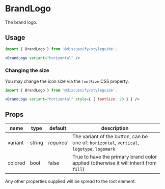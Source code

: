 # BrandLogo

The brand logo.

## Usage

```jsx
import { BrandLogo } from '@discussify/styleguide';

<BrandLogo variant="horizontal" />
```

### Changing the size

You may change the icon size via the `fontSize` CSS property.

```jsx
import { BrandLogo } from '@discussify/styleguide';

<BrandLogo variant="horizontal" style={ { fontSize: 20 } } />
```

## Props

| name | type | default | description |
| -----| ---- | ------- | ----------- |
| variant | string | *required* | The variant of the button, can be one of: `horizontal`, `vertical`, `logotype`, `logomark` |
| colored | bool | false | True to have the primary brand color applied (otherwise it will inherit from `fill`) |

Any other properties supplied will be spread to the root element.
